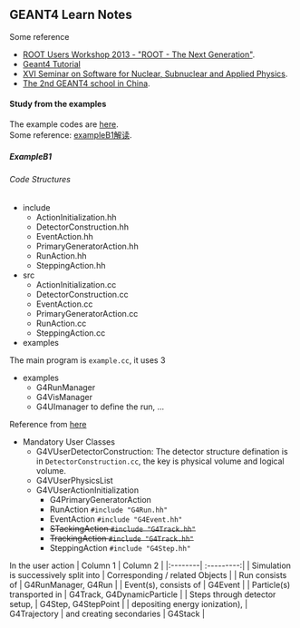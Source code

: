 ## GEANT4 Learn Notes

Some reference
+ [ROOT Users Workshop 2013 - "ROOT - The Next Generation"](https://indico.cern.ch/event/217511/contributions/). 
+ [Geant4 Tutorial](https://indico.cern.ch/event/58317/timetable/#20100215) 
+ [XVI Seminar on Software for Nuclear, Subnuclear and Applied Physics](https://agenda.infn.it/event/17240/).  
+ [The 2nd GEANT4 school in China](https://indico.ihep.ac.cn/event/9624/).  

#### Study from the examples
The example codes are [here](https://gitlab.cern.ch/geant4/geant4/-/tree/master/examples).  
Some reference: [exampleB1解读](https://zhuanlan.zhihu.com/p/152018143).

##### ExampleB1
###### Code Structures
+ include
  + ActionInitialization.hh	
  + DetectorConstruction.hh	
  + EventAction.hh	
  + PrimaryGeneratorAction.hh
  + RunAction.hh
  + SteppingAction.hh
+ src
  + ActionInitialization.cc	
  + DetectorConstruction.cc	
  + EventAction.cc
  + PrimaryGeneratorAction.cc	
  + RunAction.cc
  + SteppingAction.cc
+ examples

The main program is `example.cc`, it uses 3
+ examples
  + G4RunManager
  + G4VisManager 
  + G4UImanager
to define the run, ...

Reference from [here](https://indico.cern.ch/event/58317/contributions/2047459/attachments/992306/1411069/ExtractingInfo.pdf)
+ Mandatory User Classes
  + G4VUserDetectorConstruction: The detector structure defination is in `DetectorConstruction.cc`, the key is physical volume and logical volume.
  + G4VUserPhysicsList
  + G4VUserActionInitialization
    + G4PrimaryGeneratorAction
    + RunAction `#include "G4Run.hh"`
    + EventAction `#include "G4Event.hh"`
    + ~~STackingAction `#include "G4Track.hh"`~~
    + ~~TrackingAction `#include "G4Track.hh"`~~
    + SteppingAction `#include "G4Step.hh"`


In the user action
| Column 1 | Column 2 |
|:--------| :---------:|
| Simulation is successively split into | Corresponding / related Objects | 
| Run consists of | G4RunManager, G4Run | 
| Event(s), consists of |  G4Event |
| Particle(s) transported in | G4Track, G4DynamicParticle |
| Steps through detector setup, | G4Step, G4StepPoint |
| depositing energy ionization), | G4Trajectory
| and creating secondaries | G4Stack |
